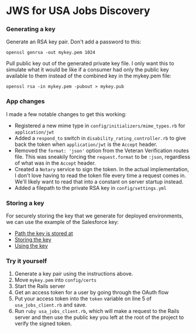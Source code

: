 # JWS for USA Jobs Discovery

### Generating a key
Generate an RSA key pair. Don't add a password to this:
```
openssl genrsa -out mykey.pem 1024
```

Pull public key out of the generated private key file. I only want
this to simulate what it would be like if a consumer had only the
public key available to them instead of the combined key in the 
mykey.pem file:
```
openssl rsa -in mykey.pem -pubout > mykey.pub
```

### App changes
I made a few notable changes to get this working:
- Registered a new mime type in `config/initializers/mime_types.rb` for `application/jwt`
- Added a `respond_to` switch in `disability_rating_controller.rb` to give back the token when `application/jwt` is the `Accept` header.
- Removed the `format: 'json'` option from the Veteran Verification routes file. This was sneakily forcing the `request.format` to be `:json`, regardless of what was in the `Accept` header.
- Created a `Notary` service to sign the token. In the actual implementation, I don't love having to read the token file every time a request comes in. We'll likely want to read that into a constant on server startup instead.
- Added a filepath to the private RSA key in `config/settings.yml`

### Storing a key
For securely storing the key that we generate for deployed environments, we can use the example of the Salesforce key:
- [Path the key is stored at](https://github.com/department-of-veterans-affairs/devops/blob/386ebb56892a3cd5e5e5aad7143014455db899cd/ansible/deployment/config/vets-api/prod-settings.local.yml.j2#L289)
- [Storing the key](https://github.com/department-of-veterans-affairs/devops/blob/b8a605395da7ec288eec5a93da5271ac3fbc2c04/ansible/deployment/config/vets-api-worker-vagov-prod.yml#L90)
- [Using the key](https://github.com/department-of-veterans-affairs/vets-api/blob/287ccf23f1580aa7d0ebf1076f1aae9c16136dc2/lib/salesforce/service.rb#L30)

### Try it yourself
1. Generate a key pair using the instructions above. 
2. Move `mykey.pem` into `config/certs`
3. Start the Rails server
4. Get an access token for a user by going through the OAuth flow
5. Put your access token into the `token` variable on line 5 of `usa_jobs_client.rb` and save.
6. Run `ruby usa_jobs_client.rb`, which will make a request to the Rails server and then use the public key you left at the root of the project to verify the signed token.

